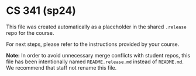 # CS 341 (sp24)

This file was created automatically as a placeholder in the shared `.release` repo for the course.

For next steps, please refer to the instructions provided by your course.

**Note:** In order to avoid unnecessary merge conflicts with student repos, this file has been intentionally named `README.release.md` instead of `README.md`. We recommend that staff not rename this file.